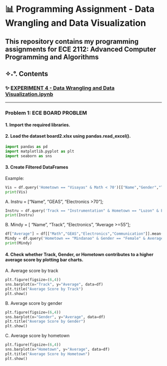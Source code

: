 # 📊 Programming Assignment - Data Wrangling and Data Visualization

This repository contains my programming assignments for **ECE 2112: Advanced Computer Programming and Algorithms**
---

## ✧˖°. Contents

### ✨ [EXPERIMENT 4 - Data Wrangling and Data Visualization.ipynb](https://github.com/Irish-Merioles/Experiment-4/blob/a90fe258378ca494d12f137ac2c567dec017cad1/EXPERIMENT%204%20-%20Data%20Wrangling%20and%20Data%20Visualization.ipynb)  

---

### Problem 1: ECE BOARD PROBLEM

#### 1. Import the required libraries.

#### 2. Load the dataset board2.xlsx using pandas.read_excel().


```python
import pandas as pd
import matplotlib.pyplot as plt
import seaborn as sns
```
#### 3. Create Filtered DataFrames
   Example:
```python
Vis = df.query('Hometown == "Visayas" & Math < 70')[["Name","Gender","Track","Math"]]
print(Vis)
```
  A.  Instru = [“Name”, “GEAS”, “Electronics >70”];
```python
Instru = df.query('Track == "Instrumentation" & Hometown == "Luzon" & Electronics > 70')[["Name","GEAS","Electronics"]]
print(Instru)
```
  B.  Mindy = [ “Name”, “Track”, “Electronics”, “Average >=55”]; 
```python
df["Average"] = df[["Math","GEAS","Electronics","Communication"]].mean(axis=1)
Mindy = df.query('Hometown == "Mindanao" & Gender == "Female" & Average >= 55')[["Name","Track","Electronics","Average"]]
print(Mindy)
```
#### 4. Check whether Track, Gender, or Hometown contributes to a higher average score by plotting bar charts.

A. Average score by track
```python
plt.figure(figsize=(6,4))
sns.barplot(x="Track", y="Average", data=df)
plt.title("Average Score by Track")
plt.show()

```
  B. Average score by gender
```python
plt.figure(figsize=(6,4))
sns.barplot(x="Gender", y="Average", data=df)
plt.title("Average Score by Gender")
plt.show()

```  
  C. Average score by hometown
```python
plt.figure(figsize=(6,4))
sns.barplot(x="Hometown", y="Average", data=df)
plt.title("Average Score by Hometown")
plt.show()
```
